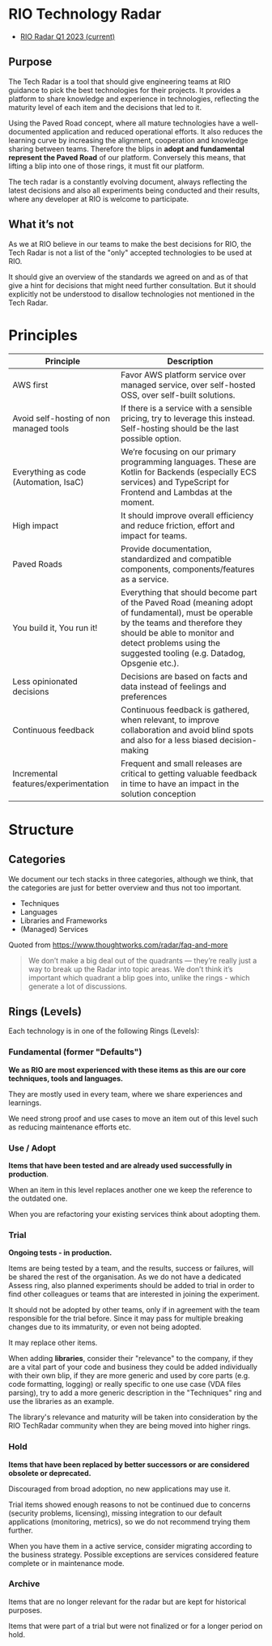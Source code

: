 # RIO Technology Radar
* [RIO Radar Q1 2023 (current)](https://radar.thoughtworks.com/?sheetId=https%3A%2F%2Fraw.githubusercontent.com%2Frio-cloud%2Ftech-radar%2Fmaster%2FRIO%2520Radar%2520Q1%25202023.csv)

## Purpose

The Tech Radar is a tool that should give engineering teams at RIO
guidance to pick the best technologies for their projects. It provides a
platform to share knowledge and experience in technologies, reflecting
the maturity level of each item and the decisions that led to it.

Using the Paved Road concept, where all mature technologies have a
well-documented application and reduced operational efforts. It also
reduces the learning curve by increasing the alignment, cooperation and
knowledge sharing between teams. Therefore the blips in **adopt and
fundamental represent the Paved Road** of our platform. Conversely this
means, that lifting a blip into one of those rings, it must fit our
platform.

The tech radar is a constantly evolving document, always reflecting the
latest decisions and also all experiments being conducted and their
results, where any developer at RIO is welcome to participate.

## What it’s not

As we at RIO believe in our teams to make the best decisions for RIO,
the Tech Radar is not a list of the "only" accepted technologies to be
used at RIO.

It should give an overview of the standards we agreed on and as of that
give a hint for decisions that might need further consultation. But it
should explicitly not be understood to disallow technologies not
mentioned in the Tech Radar.

# Principles

|Principle|Description|
|--|--|
|AWS first|Favor AWS platform service over managed service, over self-hosted OSS, over self-built solutions. |
|Avoid self-hosting of non managed tools| If there is a service with a sensible pricing, try to leverage this instead. Self-hosting should be the last possible option. |
|Everything as code (Automation, IsaC)| We’re focusing on our primary programming languages. These are Kotlin for Backends (especially ECS services) and TypeScript for Frontend and Lambdas at the moment. |
|High impact| It should improve overall efficiency and reduce friction, effort and impact for teams. |
|Paved Roads| Provide documentation, standardized and compatible components, components/features as a service. |
|You build it, You run it!| Everything that should become part of the Paved Road (meaning adopt of fundamental), must be operable by the teams and therefore they should be able to monitor and detect problems using the suggested tooling (e.g. Datadog, Opsgenie etc.). |
|Less opinionated decisions| Decisions are based on facts and data instead of feelings and preferences |
|Continuous feedback| Continuous feedback is gathered, when relevant, to improve collaboration and avoid blind spots and also for a less biased decision-making |
|Incremental features/experimentation | Frequent and small releases are critical to getting valuable feedback in time to have an impact in the solution conception |

# Structure

## Categories

We document our tech stacks in three categories, although we think, that
the categories are just for better overview and thus not too important.

-   Techniques
-   Languages
-   Libraries and Frameworks
-   (Managed) Services

Quoted from <https://www.thoughtworks.com/radar/faq-and-more>

> We don’t make a big deal out of the quadrants — they’re really just a
> way to break up the Radar into topic areas. We don’t think it’s
> important which quadrant a blip goes into, unlike the rings - which
> generate a lot of discussions.

## Rings (Levels)

Each technology is in one of the following Rings (Levels):

### Fundamental (former "Defaults")

**We as RIO are most experienced with these items as this are our core
techniques, tools and languages.**

They are mostly used in every team, where we share experiences and
learnings.

We need strong proof and use cases to move an item out of this level
such as reducing maintenance efforts etc.

### Use / Adopt

**Items that have been tested and are already used successfully in
production**.

When an item in this level replaces another one we keep the reference to
the outdated one.

When you are refactoring your existing services think about adopting
them.

### Trial

**Ongoing tests - in production.**

Items are being tested by a team, and the results, success or failures,
will be shared the rest of the organisation. As we do not have a
dedicated Assess ring, also planned experiments should be added to trial
in order to find other colleagues or teams that are interested in
joining the experiment.

It should not be adopted by other teams, only if in agreement with the
team responsible for the trial before. Since it may pass for multiple
breaking changes due to its immaturity, or even not being adopted.

It may replace other items.

When adding **libraries**, consider their "relevance" to the company, if they are a vital part of your code and 
business they could be added individually with their own blip, if they are more generic and used by core parts 
(e.g. code formatting, logging) or really specific to one use case (VDA files parsing), try to add a more generic
description in the "Techniques" ring and use the libraries as an example.

The library's relevance and maturity will be taken into consideration by the RIO TechRadar community when they are 
being moved into higher rings.

### Hold

**Items that have been replaced by better successors or are considered
obsolete or deprecated.**

Discouraged from broad adoption, no new applications may use it.

Trial items showed enough reasons to not be continued due to concerns
(security problems, licensing), missing integration to our default
applications (monitoring, metrics), so we do not recommend trying them
further.

When you have them in a active service, consider migrating according to
the business strategy. Possible exceptions are services considered
feature complete or in maintenance mode.

### Archive

Items that are no longer relevant for the radar but are kept for
historical purposes.

Items that were part of a trial but were not finalized or for a longer
period on hold.